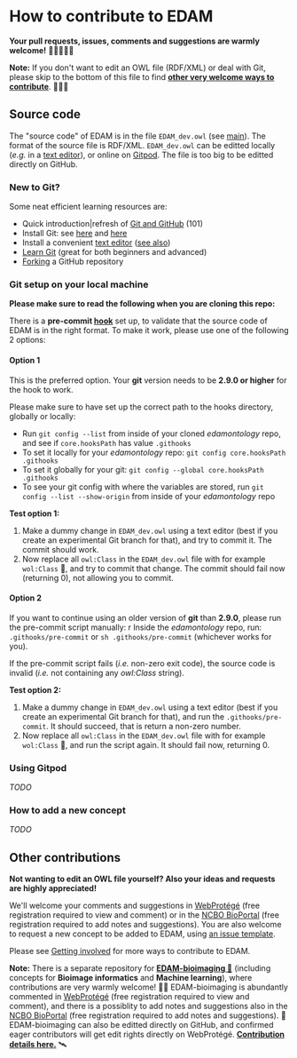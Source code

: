 # How to contribute to EDAM

__Your pull requests, issues, comments and suggestions are warmly welcome!__ 🙏🏽🙇🏽‍♂️

**Note:** If you don't want to edit an OWL file (RDF/XML) or deal with Git, please skip to the bottom of this file to find [**other very welcome ways to contribute**](#other-contributions). 🎈🙌🏽


## Source code

The "source code" of EDAM is in the file `EDAM_dev.owl` (see [main](https://github.com/edamontology/edamontology/blob/main/EDAM_dev.owl)). The format of the source file is RDF/XML. `EDAM_dev.owl` can be editted locally (_e.g._ in a [text editor](https://coderefinery.github.io/installation/editors/)), or online on [Gitpod](https://www.gitpod.io/#https://github.com/edamontology/edamontology). The file is too big to be editted directly on GitHub.


### New to Git?

Some neat efficient learning resources are:
 - Quick introduction|refresh of [Git and GitHub](https://coderefinery.github.io/git-refresher/02-refresher/) (101)
 - Install Git: see [here](https://coderefinery.github.io/git-refresher/01-setup) and [here](https://carpentries.github.io/workshop-template/#git)
 - Install a convenient [text editor](https://coderefinery.github.io/installation/editors/) ([see also](https://carpentries.github.io/workshop-template/#editor))
 - [Learn Git](https://coderefinery.github.io/git-intro/) (great for both beginners and advanced)
 - [Forking](https://coderefinery.github.io/git-collaborative/03-distributed/) a GitHub repository


### Git setup on your local machine

__Please make sure to read the following when you are cloning this repo:__

There is a __pre-commit [hook](https://coderefinery.github.io/git-collaborative/05-hooks/)__ set up, to validate that the source code of EDAM is in the right format. To make it work, please use one of the following 2 options:


#### Option 1

This is the preferred option. Your __git__ version needs to be __2.9.0 or higher__ for the hook to work.

Please make sure to have set up the correct path to the hooks directory, globally or locally:

* Run `git config --list` from inside of your cloned _edamontology_ repo, and see if `core.hooksPath` has value `.githooks`
* To set it locally for your _edamontology_ repo: `git config core.hooksPath .githooks`
* To set it globally for your git: `git config --global core.hooksPath .githooks`
* To see your git config with where the variables are stored, run `git config --list --show-origin` from inside of your _edamontology_ repo

**Test option 1:**

1. Make a dummy change in `EDAM_dev.owl` using a text editor (best if you create an experimental Git branch for that), and try to commit it. The commit should work.
2. Now replace all `owl:Class` in the `EDAM_dev.owl` file with for example `wol:Class` 🦉, and try to commit that change. The commit should fail now (returning 0), not allowing you to commit.


#### Option 2

If you want to continue using an older version of __git__ than __2.9.0__, please run the pre-commit script manually:
r
Inside the _edamontology_ repo, run: `.githooks/pre-commit` or `sh .githooks/pre-commit` (whichever works for you).

If the pre-commit script fails (_i.e._ non-zero exit code), the source code is invalid (_i.e._ not containing any _owl:Class_ string).

**Test option 2:**

1. Make a dummy change in `EDAM_dev.owl` using a text editor (best if you create an experimental Git branch for that), and run the `.githooks/pre-commit`. It should succeed, that is return a non-zero number.
2. Now replace all `owl:Class` in the `EDAM_dev.owl` file with for example `wol:Class` 🦉, and run the script again. It should fail now, returning 0.


### Using Gitpod

_TODO_


### How to add a new concept

_TODO_


## Other contributions

__Not wanting to edit an OWL file yourself? Also your ideas and requests are highly appreciated!__

We'll welcome your comments and suggestions in [WebProtégé](https://webprotege.stanford.edu/#projects/4befad5f-f27b-430c-a07d-fcf635093169/edit/Classes) (free registration required to view and comment) or in the [NCBO BioPortal](https://bioportal.bioontology.org/ontologies/EDAM?p=classes) (free registration required to add notes and suggestions). You are also welcome to request a new concept to be added to EDAM, using [an issue template](https://github.com/edamontology/edamontology/issues/new/choose).

Please see [Getting involved](https://edamontologydocs.readthedocs.io/en/latest/getting_involved.html) for more ways to contribute to EDAM.

**Note:** There is a separate repository for [**EDAM-bioimaging 🔬**](https://github.com/edamontology/edam-bioimaging) (including concepts for **Bioimage informatics** and **Machine learning**), where contributions are very warmly welcome! 🙌🏽 EDAM-bioimaging is abundantly commented in [WebProtégé](https://webprotege.stanford.edu/#projects/2ce704bf-83ed-4d2e-985f-84c4841fac71/edit/Classes) (free registration required to view and comment), and there is a possiblity to add notes and suggestions also in the [NCBO BioPortal](https://bioportal.bioontology.org/ontologies/EDAM-BIOIMAGING?p=classes) (free registration required to add notes and suggestions). 🚀 EDAM-bioimaging can also be editted directly on GitHub, and confirmed eager contributors will get edit rights directly on WebProtégé. [**Contribution details here.**](https://github.com/edamontology/edam-bioimaging#contributing) 🛰
